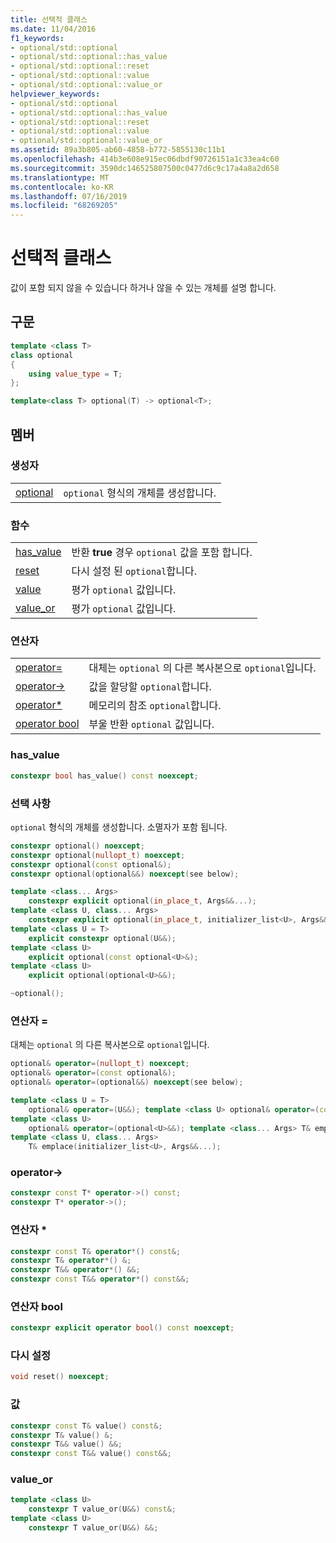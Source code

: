 ```yaml
---
title: 선택적 클래스
ms.date: 11/04/2016
f1_keywords:
- optional/std::optional
- optional/std::optional::has_value
- optional/std::optional::reset
- optional/std::optional::value
- optional/std::optional::value_or
helpviewer_keywords:
- optional/std::optional
- optional/std::optional::has_value
- optional/std::optional::reset
- optional/std::optional::value
- optional/std::optional::value_or
ms.assetid: 89a3b805-ab60-4858-b772-5855130c11b1
ms.openlocfilehash: 414b3e608e915ec06dbdf90726151a1c33ea4c60
ms.sourcegitcommit: 3590dc146525807500c0477d6c9c17a4a8a2d658
ms.translationtype: MT
ms.contentlocale: ko-KR
ms.lasthandoff: 07/16/2019
ms.locfileid: "68269205"
---
```

# <a name="optional-class"></a>선택적 클래스

값이 포함 되지 않을 수 있습니다 하거나 않을 수 있는 개체를 설명 합니다.

## <a name="syntax"></a>구문

```cpp
template <class T>
class optional
{
    using value_type = T;
};

template<class T> optional(T) -> optional<T>;
```

## <a name="members"></a>멤버

### <a name="constructors"></a>생성자

|||
|-|-|
|[optional](#optional)|`optional` 형식의 개체를 생성합니다.|

### <a name="functions"></a>함수

|||
|-|-|
|[has_value](#has_value)|반환 **true** 경우 `optional` 값을 포함 합니다.|
|[reset](#reset)|다시 설정 된 `optional`합니다.|
|[value](#value)|평가 `optional` 값입니다.|
|[value_or](#value_or)|평가 `optional` 값입니다.|

### <a name="operators"></a>연산자

|||
|-|-|
|[operator=](#op_eq)|대체는 `optional` 의 다른 복사본으로 `optional`입니다.|
|[operator->](#op_as)|값을 할당할 `optional`합니다.|
|[operator*](#op_mem)|메모리의 참조 `optional`합니다.|
|[operator bool](#op_bool)|부울 반환 `optional` 값입니다.|

### <a name="has_value"></a> has_value

```cpp
constexpr bool has_value() const noexcept;
```

### <a name="optional"></a> 선택 사항

`optional` 형식의 개체를 생성합니다. 소멸자가 포함 됩니다.

```cpp
constexpr optional() noexcept;
constexpr optional(nullopt_t) noexcept;
constexpr optional(const optional&);
constexpr optional(optional&&) noexcept(see below);

template <class... Args>
    constexpr explicit optional(in_place_t, Args&&...);
template <class U, class... Args>
    constexpr explicit optional(in_place_t, initializer_list<U>, Args&&...);
template <class U = T>
    explicit constexpr optional(U&&);
template <class U>
    explicit optional(const optional<U>&);
template <class U>
    explicit optional(optional<U>&&);

~optional();
```

### <a name="op_eq"></a> 연산자 =

대체는 `optional` 의 다른 복사본으로 `optional`입니다.

```cpp
optional& operator=(nullopt_t) noexcept;
optional& operator=(const optional&);
optional& operator=(optional&&) noexcept(see below);

template <class U = T>
    optional& operator=(U&&); template <class U> optional& operator=(const optional<U>&);
template <class U>
    optional& operator=(optional<U>&&); template <class... Args> T& emplace(Args&&...);
template <class U, class... Args>
    T& emplace(initializer_list<U>, Args&&...);
```

### <a name="op_as"></a> operator->

```cpp
constexpr const T* operator->() const;
constexpr T* operator->();
```

### <a name="op_mem"></a> 연산자 *

```cpp
constexpr const T& operator*() const&;
constexpr T& operator*() &;
constexpr T&& operator*() &&;
constexpr const T&& operator*() const&&;
```

### <a name="op_bool"></a> 연산자 bool

```cpp
constexpr explicit operator bool() const noexcept;
```

### <a name="reset"></a> 다시 설정

```cpp
void reset() noexcept;
```

### <a name="value"></a> 값

```cpp
constexpr const T& value() const&;
constexpr T& value() &;
constexpr T&& value() &&;
constexpr const T&& value() const&&;
```

### <a name="value_or"></a> value_or

```cpp
template <class U>
    constexpr T value_or(U&&) const&;
template <class U>
    constexpr T value_or(U&&) &&;
```
